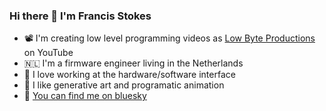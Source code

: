 ### Hi there 👋 I'm Francis Stokes

- 📽 I'm creating low level programming videos as [Low Byte Productions](https://www.youtube.com/@lowbyteproductions) on YouTube
- 🇳🇱 I'm a firmware engineer living in the Netherlands
- 🤖 I love working at the hardware/software interface
- 🎨 I like generative art and programatic animation
- 🦋 [You can find me on bluesky](https://francisstokes.bsky.social)

<!--
**francisrstokes/francisrstokes** is a ✨ _special_ ✨ repository because its `README.md` (this file) appears on your GitHub profile.

Here are some ideas to get you started:

- 🔭 I’m currently working on ...
- 🌱 I’m currently learning ...
- 👯 I’m looking to collaborate on ...
- 🤔 I’m looking for help with ...
- 💬 Ask me about ...
- 📫 How to reach me: ...
- 😄 Pronouns: ...
- ⚡ Fun fact: ...
-->

